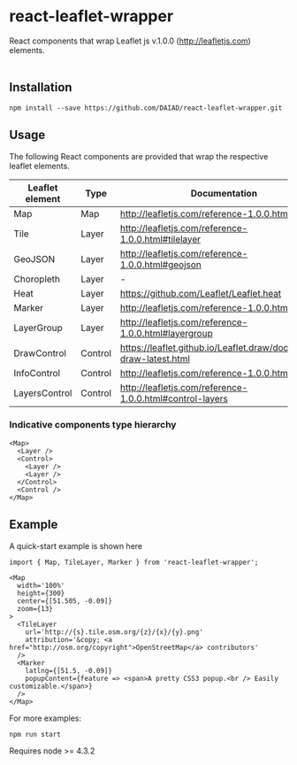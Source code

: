 # react-leaflet-wrapper

React components that wrap Leaflet js v.1.0.0 (http://leafletjs.com) elements. <br><br>

## Installation
    npm install --save https://github.com/DAIAD/react-leaflet-wrapper.git

## Usage

 The following React components are provided that wrap the respective leaflet elements.

| Leaflet element | Type | Documentation |
| -------- | ---- | ----------- |
| Map | Map | http://leafletjs.com/reference-1.0.0.html#map |
| Tile | Layer | http://leafletjs.com/reference-1.0.0.html#tilelayer |
| GeoJSON | Layer | http://leafletjs.com/reference-1.0.0.html#geojson |
| Choropleth | Layer | - |
| Heat | Layer | https://github.com/Leaflet/Leaflet.heat | 
| Marker | Layer | http://leafletjs.com/reference-1.0.0.html#marker | 
| LayerGroup | Layer | http://leafletjs.com/reference-1.0.0.html#layergroup |   
| DrawControl | Control | https://leaflet.github.io/Leaflet.draw/docs/leaflet-draw-latest.html |
| InfoControl | Control | http://leafletjs.com/reference-1.0.0.html#control |
| LayersControl | Control | http://leafletjs.com/reference-1.0.0.html#control-layers |

### Indicative components type hierarchy 

    <Map>
      <Layer />
      <Control>
        <Layer />
        <Layer />
      </Control>
      <Control />
    </Map>

## Example

A quick-start example is shown here

    import { Map, TileLayer, Marker } from 'react-leaflet-wrapper';
    
    <Map
      width='100%'
      height={300}
      center={[51.505, -0.09]}
      zoom={13}
    >
      <TileLayer
        url='http://{s}.tile.osm.org/{z}/{x}/{y}.png'
        attribution='&copy; <a href="http://osm.org/copyright">OpenStreetMap</a> contributors'
      />
      <Marker
        latlng={[51.5, -0.09]}
        popupContent={feature => <span>A pretty CSS3 popup.<br /> Easily customizable.</span>}
      />
    </Map>


For more examples:
    
    npm run start

Requires node >= 4.3.2
